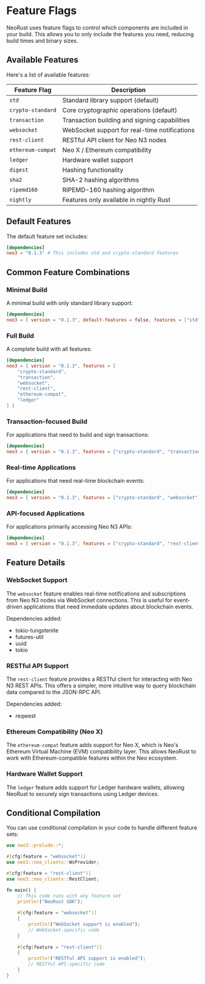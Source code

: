 # Feature Flags

NeoRust uses feature flags to control which components are included in your build. This allows you to only include the features you need, reducing build times and binary sizes.

## Available Features

Here's a list of available features:

| Feature Flag | Description |
|--------------|-------------|
| `std` | Standard library support (default) |
| `crypto-standard` | Core cryptographic operations (default) |
| `transaction` | Transaction building and signing capabilities |
| `websocket` | WebSocket support for real-time notifications |
| `rest-client` | RESTful API client for Neo N3 nodes |
| `ethereum-compat` | Neo X / Ethereum compatibility |
| `ledger` | Hardware wallet support |
| `digest` | Hashing functionality |
| `sha2` | SHA-2 hashing algorithms |
| `ripemd160` | RIPEMD-160 hashing algorithm |
| `nightly` | Features only available in nightly Rust |

## Default Features

The default feature set includes:

```toml
[dependencies]
neo3 = "0.1.3" # This includes std and crypto-standard features
```

## Common Feature Combinations

### Minimal Build

A minimal build with only standard library support:

```toml
[dependencies]
neo3 = { version = "0.1.3", default-features = false, features = ["std"] }
```

### Full Build

A complete build with all features:

```toml
[dependencies]
neo3 = { version = "0.1.3", features = [
    "crypto-standard", 
    "transaction", 
    "websocket", 
    "rest-client", 
    "ethereum-compat", 
    "ledger"
] }
```

### Transaction-focused Build

For applications that need to build and sign transactions:

```toml
[dependencies]
neo3 = { version = "0.1.3", features = ["crypto-standard", "transaction"] }
```

### Real-time Applications

For applications that need real-time blockchain events:

```toml
[dependencies]
neo3 = { version = "0.1.3", features = ["crypto-standard", "websocket"] }
```

### API-focused Applications

For applications primarily accessing Neo N3 APIs:

```toml
[dependencies]
neo3 = { version = "0.1.3", features = ["crypto-standard", "rest-client"] }
```

## Feature Details

### WebSocket Support

The `websocket` feature enables real-time notifications and subscriptions from Neo N3 nodes via WebSocket connections. This is useful for event-driven applications that need immediate updates about blockchain events.

Dependencies added:
- tokio-tungstenite
- futures-util
- uuid
- tokio

### RESTful API Support

The `rest-client` feature provides a RESTful client for interacting with Neo N3 REST APIs. This offers a simpler, more intuitive way to query blockchain data compared to the JSON-RPC API.

Dependencies added:
- reqwest

### Ethereum Compatibility (Neo X)

The `ethereum-compat` feature adds support for Neo X, which is Neo's Ethereum Virtual Machine (EVM) compatibility layer. This allows NeoRust to work with Ethereum-compatible features within the Neo ecosystem.

### Hardware Wallet Support

The `ledger` feature adds support for Ledger hardware wallets, allowing NeoRust to securely sign transactions using Ledger devices.

## Conditional Compilation

You can use conditional compilation in your code to handle different feature sets:

```rust
use neo3::prelude::*;

#[cfg(feature = "websocket")]
use neo3::neo_clients::WsProvider;

#[cfg(feature = "rest-client")]
use neo3::neo_clients::RestClient;

fn main() {
    // This code runs with any feature set
    println!("NeoRust SDK");
    
    #[cfg(feature = "websocket")]
    {
        println!("WebSocket support is enabled");
        // WebSocket-specific code
    }
    
    #[cfg(feature = "rest-client")]
    {
        println!("RESTful API support is enabled");
        // RESTful API-specific code
    }
}
``` 